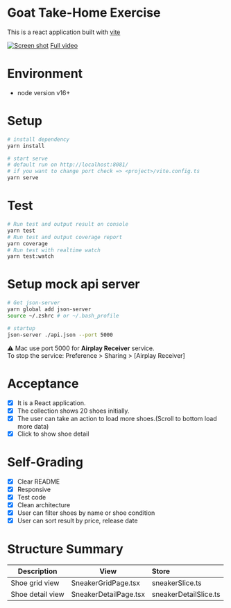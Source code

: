 # Goat Take-Home Exercise

This is a react application built with [vite](https://vitejs.dev/)

[![Screen shot](https://img.youtube.com/vi/-Ta4Q6pGTI4/0.jpg)](https://www.youtube.com/watch?v=-Ta4Q6pGTI4)
[Full video](https://www.youtube.com/watch?v=-Ta4Q6pGTI4)

# Environment
- node version v16+

# Setup
```bash
# install dependency
yarn install

# start serve
# default run on http://localhost:8081/
# if you want to change port check => <project>/vite.config.ts
yarn serve
```


# Test
```bash
# Run test and output result on console
yarn test
# Run test and output coverage report
yarn coverage
# Run test with realtime watch
yarn test:watch
```

# Setup mock api server
```bash
# Get json-server
yarn global add json-server
source ~/.zshrc # or ~/.bash_profile

# startup
json-server ./api.json --port 5000
```
:warning: Mac use port 5000 for <b>Airplay Receiver</b> service.  
To stop the service: Preference > Sharing > [Airplay Receiver]


# Acceptance
- [x] It is a React application.
- [x] The collection shows 20 shoes initially.
- [x] The user can take an action to load more shoes.(Scroll to bottom load more data)
- [x] Click to show shoe detail

# Self-Grading
- [x] Clear README
- [x] Responsive
- [x] Test code
- [x] Clean architecture
- [x] User can filter shoes by name or shoe condition
- [x] User can sort result by price, release date

# Structure Summary
| Description                        | View                                              | Store                              |
| ---------------------------------- | ------------------------------------------------- |:-----------------------------------|
| Shoe grid view                     | SneakerGridPage.tsx                               | sneakerSlice.ts                    |
| Shoe detail view                   | SneakerDetailPage.tsx                             | sneakerDetailSlice.ts              |